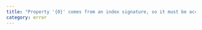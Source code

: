 ```yaml
---
title: "Property '{0}' comes from an index signature, so it must be accessed with ['{0}']."
category: error
---
```

